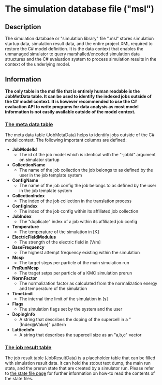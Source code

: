 # The simulation database file ("msl")

## Description

The simulation database or "simulation library" file ".msl" stores simulation startup data, simulation result data, and the entire project XML required to restore the C# model definition. It is the data context that enables the unmanaged simulator to query marshalled/encoded simulation data structures and the C# evaluation system to process simulation results in the context of the underlying model.

## Information

**The only table in the msl file that is entirely human readable is the JobMetData table. It can be used to identify the indexed jobs outside of the C# model context. It is however recommended to use the C# evaluation API to write programs for data analysis as most model information is not easily available outside of the model context.**

### [The meta data table](#the-meta-data-table)

The meta data table (JobMetaData) helps to identify jobs outside of the C# model context. The following important columns are defined:

- **JobModelId**
  - The id of the job model which is identical with the "-jobId" argument on simulator startup
- **CollectionName**
  - The name of the job collection the job belongs to as defined by the user in the job template system
- **ConfigName**
  - The name of the job config the job belongs to as defined by the user in the job template system
- **CollectionIndex**
  - The index of the job collection in the translation process
- **ConfigIndex**
  - The index of the job config within its affiliated job collection
- **JobIndex**
  - The "duplicate" index of a job within its affiliated job config
- **Temperature**
  - The temperature of the simulation in [K]
- **ElectricFieldModulus**
  - The strength of the electric field in [V/m]
- **BaseFrequency**
  - The highest attempt frequency existing within the simulation
- **Mcsp**
  - The target steps per particle of the main simulation run
- **PreRunMcsp**
  - The traget setps per particle of a KMC simulation prerun
- **NormFactor**
  - The normalization factor as calculated from the normalization energy and temperature of the simulation
- **TimeLimit**
  - The internal time limit of the simulation in [s]
- **Flags**
  - The simulation flags set by the system and the user
- **DopingInfo**
  - A string that describes the doping of the supercell in a "[Index@Value]" pattern
- **LatticeInfo**
  - A string that describes the supercell size as an "a,b,c" vector

### [The job result table](#the-job-result-table)

The job result table (JobResultData) is a placeholder table that can be filled with simulation result data. It can hold the stdout text dump, the main run state, and the prerun state that are created by a simulator run. Please refer to [the state file page](./simulation-state-file.md) for further information on how-to read the contents of the state files.